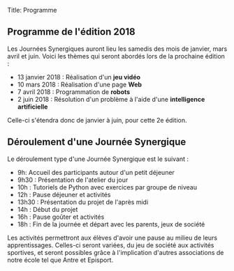 Title: Programme

## Programme de **l'édition 2018**

Les Journées Synergiques auront lieu les samedis des mois de janvier, mars
avril et juin. Voici les thèmes qui seront abordés lors de la prochaine
édition :

*  13 janvier 2018 : Réalisation d'un **jeu vidéo**
*  10 mars 2018 : Réalisation d'une page **Web**
*  7 avril 2018 : Programmation de **robots**
*  2 juin 2018 : Résolution d'un problème à l'aide d'une **intelligence
artificielle** 

Celle-ci s'étendra donc de janvier à juin, pour cette 2e édition.

## Déroulement d'une Journée Synergique

Le déroulement type d'une Journée Synergique est le suivant :

* 9h: Accueil des participants autour d'un petit déjeuner
* 9h30 : Présentation de l'atelier du jour
* 10h : Tutoriels de Python avec exercices par groupe de niveau
* 12h : Pause déjeuner et activités
* 13h30 : Présentation du projet de l'après midi
* 14h : Début du projet
* 16h : Pause goûter et activités
* 18h : Fin de la journée et départ avec les parents, jeux de société

Les activités permettront aux élèves d'avoir une pause au milieu de leurs
apprentissages. Celles-ci seront variées, du jeu de société aux activités
sportives, et seront possibles grâce à l'implication d'autres associations de notre école tel que Antre et Episport.

